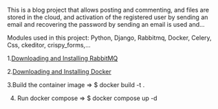 This is a blog project that allows posting and commenting, and files are stored in the cloud, and activation of the registered user by sending an email and recovering the password by sending an email is used and...

Modules used in this project: Python, Django, Rabbitmq, Docker, Celery, Css, ckeditor, crispy_forms,...


1.[Downloading and Installing RabbitMQ](https://www.rabbitmq.com/download.html)

2.[Downloading and Installing Docker](https://docs.docker.com/compose/install/)

3.Build the container image => $ docker build -t  .
  
4. Run docker compose => $ docker compose up -d
  
  
